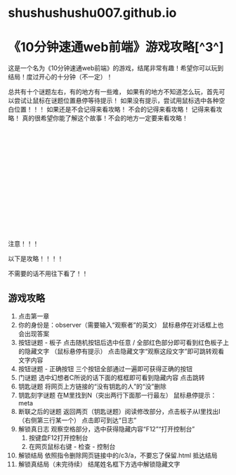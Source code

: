 # shushushushu007.github.io

# 《10分钟速通web前端》游戏攻略[^3^]

这是一个名为《10分钟速通web前端》的游戏，结尾非常有趣！希望你可以玩到结局！度过开心的十分钟（不一定）！

总共有十个谜题左右，有的地方有一些难，
如果有的地方不知道怎么玩，首先可以尝试让鼠标在谜题位置悬停等待提示！
如果没有提示，尝试用鼠标选中各种空白位置！！！
如果还是不会记得来看攻略！
不会的记得来看攻略！
记得来看攻略！
真的很希望你能了解这个故事！不会的地方一定要来看攻略！

<br></br>
<br></br>
<br></br>
<br></br>
<br></br>
<br></br>
<br></br>







注意！！！

以下是攻略！！！！

不需要的话不用往下看了！！







## 游戏攻略

1. 点击第一章
2. 你的身份是：observer（需要输入“观察者”的英文）
   鼠标悬停在对话框上也会出现答案
3. 按钮谜题 - 板子
   点击随机按钮后选中任意 / 全部红色部分即可看到红色板子上的隐藏文字
   （鼠标悬停有提示）
   点击隐藏文字“观察这段文字”即可跳转观看文字内容
4. 按钮谜题 - 正确按钮
   三个按钮全部通过一遍即可获得正确的按钮
5. 门谜题
   选中幻想者C所说的话下面的框框即可看到隐藏内容
   点击跳转
6. 钥匙谜题
   将网页上方链接的“没有钥匙的人”的“没”删除
7. 钥匙刻字谜题
   在M里找到N（突出两行下面那一行最左）
   鼠标悬停提示：meta
8. 断联之后的谜题
   返回两页（钥匙谜题）阅读修改部分，点击板子从I里找出I（右侧第三行某一个）
   点击即可到达“日志”
9. 解锁真日志
   观察空格部分，选中获得隐藏内容“F12”“打开控制台”
   1. 按键盘F12打开控制台
   2. 在网页鼠标右键 - 检查 - 控制台
10. 解锁结局
    依照指令删除网页链接中的/c3/a，不要忘了保留.html
    抵达结局
11. 解锁真结局（未完待续）
    结尾姓名框下方选中解锁隐藏文字






























